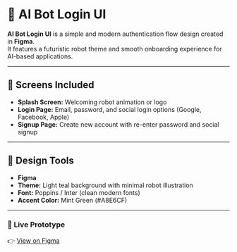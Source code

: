 # 🤖 AI Bot Login UI

**AI Bot Login UI** is a simple and modern authentication flow design created in **Figma**.  
It features a futuristic robot theme and smooth onboarding experience for AI-based applications.

---

## 📱 Screens Included
- **Splash Screen:** Welcoming robot animation or logo
- **Login Page:** Email, password, and social login options (Google, Facebook, Apple)
- **Signup Page:** Create new account with re-enter password and social signup

---

## 🎨 Design Tools
- **Figma**
- **Theme:** Light teal background with minimal robot illustration
- **Font:** Poppins / Inter (clean modern fonts)
- **Accent Color:** Mint Green (#A8E6CF)

---

### 🎨 Live Prototype
👉 [View on Figma](https://www.figma.com/proto/qgS0wSAjHVQ5GYWW5HMdSW/codsoft-task1?t=OAn9KSQDGuZVYhMq-1)

